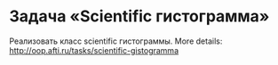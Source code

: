 # Задача «Scientific гистограмма»
Реализовать класс scientific гистограммы. More details: http://oop.afti.ru/tasks/scientific-gistogramma
